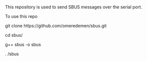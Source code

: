 This repository is used to send SBUS messages over the serial port.

To use this repo

<p>git clone https://github.com/omeredemen/sbus.git</p>
<p>cd sbus/</p>
<p>g++ sbus -o sbus</p>
<p>. /sbus</p>
